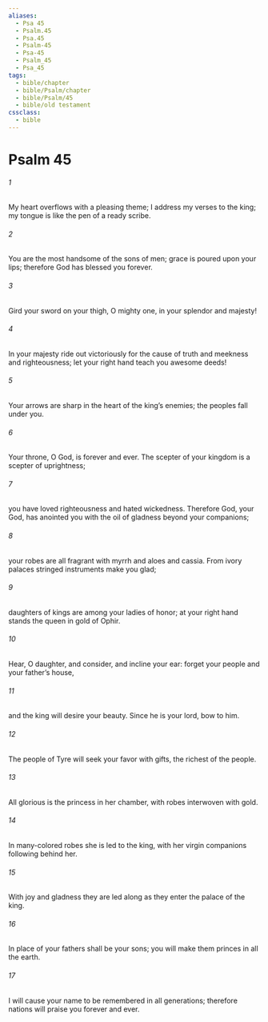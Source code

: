 ```yaml
---
aliases:
  - Psa 45
  - Psalm.45
  - Psa.45
  - Psalm-45
  - Psa-45
  - Psalm_45
  - Psa_45
tags:
  - bible/chapter
  - bible/Psalm/chapter
  - bible/Psalm/45
  - bible/old testament
cssclass:
  - bible
---
```


# Psalm 45

###### 1
My heart overflows with a pleasing theme; I address my verses to the king; my tongue is like the pen of a ready scribe.
###### 2
You are the most handsome of the sons of men;   grace is poured upon your lips; therefore God has blessed you forever.
###### 3
Gird your sword on your thigh, O mighty one, in your splendor and majesty!
###### 4
In your majesty ride out victoriously for the cause of truth and meekness and righteousness; let your right hand teach you awesome deeds!
###### 5
Your arrows are sharp in the heart of the king’s enemies; the peoples fall under you.
###### 6
Your throne, O God, is forever and ever. The scepter of your kingdom is a scepter of uprightness;
###### 7
you have loved righteousness and hated wickedness. Therefore God, your God, has anointed you with the oil of gladness beyond your companions;
###### 8
your robes are all fragrant with myrrh and aloes and cassia. From ivory palaces stringed instruments make you glad;
###### 9
daughters of kings are among your ladies of honor;   at your right hand stands the queen in gold of Ophir.
###### 10
Hear, O daughter, and consider, and incline your ear: forget your people and your father’s house,
###### 11
and the king will desire your beauty. Since he is your lord, bow to him.
###### 12
The people of Tyre will seek your favor with gifts,   the richest of the people.
###### 13
All glorious is the princess in her chamber, with robes interwoven with gold.
###### 14
In many-colored robes she is led to the king, with her virgin companions following behind her.
###### 15
With joy and gladness they are led along as they enter the palace of the king.
###### 16
In place of your fathers shall be your sons; you will make them princes in all the earth.
###### 17
I will cause your name to be remembered in all generations; therefore nations will praise you forever and ever.


